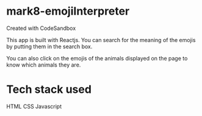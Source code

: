 # mark8-emojiInterpreter
Created with CodeSandbox

This app is built with Reactjs. 
You can search for the meaning of the emojis by putting them in the search box.

You can also click on the emojis of the animals displayed on the page to know which animals they are.

# Tech stack used

HTML
CSS
Javascript
